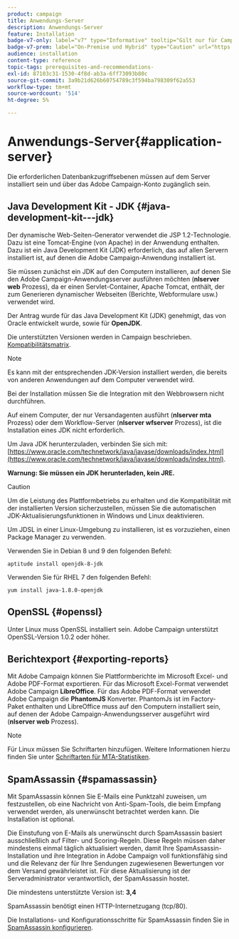 ```yaml
---
product: campaign
title: Anwendungs-Server
description: Anwendungs-Server
feature: Installation
badge-v7-only: label="v7" type="Informative" tooltip="Gilt nur für Campaign Classic v7"
badge-v7-prem: label="On-Premise und Hybrid" type="Caution" url="https://experienceleague.adobe.com/docs/campaign-classic/using/installing-campaign-classic/architecture-and-hosting-models/hosting-models-lp/hosting-models.html?lang=de" tooltip="Gilt nur für Hybrid- und On-Premise-Bereitstellungen"
audience: installation
content-type: reference
topic-tags: prerequisites-and-recommendations-
exl-id: 87103c31-1530-4f8d-ab3a-6ff73093b80c
source-git-commit: 3a9b21d626b60754789c3f594ba798309f62a553
workflow-type: tm+mt
source-wordcount: '514'
ht-degree: 5%

---
```


# Anwendungs-Server{#application-server}



Die erforderlichen Datenbankzugriffsebenen müssen auf dem Server installiert sein und über das Adobe Campaign-Konto zugänglich sein.

## Java Development Kit - JDK {#java-development-kit---jdk}

Der dynamische Web-Seiten-Generator verwendet die JSP 1.2-Technologie. Dazu ist eine Tomcat-Engine (von Apache) in der Anwendung enthalten. Dazu ist ein Java Development Kit (JDK) erforderlich, das auf allen Servern installiert ist, auf denen die Adobe Campaign-Anwendung installiert ist.

Sie müssen zunächst ein JDK auf den Computern installieren, auf denen Sie den Adobe Campaign-Anwendungsserver ausführen möchten (**nlserver web** Prozess), da er einen Servlet-Container, Apache Tomcat, enthält, der zum Generieren dynamischer Webseiten (Berichte, Webformulare usw.) verwendet wird.

Der Antrag wurde für das Java Development Kit (JDK) genehmigt, das von Oracle entwickelt wurde, sowie für **OpenJDK**.

Die unterstützten Versionen werden in Campaign beschrieben. [Kompatibilitätsmatrix](../../rn/using/compatibility-matrix.md).

>[!NOTE]
>
>Es kann mit der entsprechenden JDK-Version installiert werden, die bereits von anderen Anwendungen auf dem Computer verwendet wird.
>  
>Bei der Installation müssen Sie die Integration mit den Webbrowsern nicht durchführen.
>
>Auf einem Computer, der nur Versandagenten ausführt (**nlserver mta** Prozess) oder dem Workflow-Server (**nlserver wfserver** Prozess), ist die Installation eines JDK nicht erforderlich.

Um Java JDK herunterzuladen, verbinden Sie sich mit: [https://www.oracle.com/technetwork/java/javase/downloads/index.html](https://www.oracle.com/technetwork/java/javase/downloads/index.html).

**Warnung: Sie müssen ein JDK herunterladen, kein JRE.**

>[!CAUTION]
>
>Um die Leistung des Plattformbetriebs zu erhalten und die Kompatibilität mit der installierten Version sicherzustellen, müssen Sie die automatischen JDK-Aktualisierungsfunktionen in Windows und Linux deaktivieren.

Um JDSL in einer Linux-Umgebung zu installieren, ist es vorzuziehen, einen Package Manager zu verwenden.

Verwenden Sie in Debian 8 und 9 den folgenden Befehl:

```
aptitude install openjdk-8-jdk
```

Verwenden Sie für RHEL 7 den folgenden Befehl:

```
yum install java-1.8.0-openjdk
```

## OpenSSL {#openssl}

Unter Linux muss OpenSSL installiert sein. Adobe Campaign unterstützt OpenSSL-Version 1.0.2 oder höher.

## Berichtexport {#exporting-reports}

Mit Adobe Campaign können Sie Plattformberichte im Microsoft Excel- und Adobe PDF-Format exportieren. Für das Microsoft Excel-Format verwendet Adobe Campaign **LibreOffice**. Für das Adobe PDF-Format verwendet Adobe Campaign die **PhantomJS** Konverter. PhantomJs ist im Factory-Paket enthalten und LibreOffice muss auf den Computern installiert sein, auf denen der Adobe Campaign-Anwendungsserver ausgeführt wird (**nlserver web** Prozess).

>[!NOTE]
>
>Für Linux müssen Sie Schriftarten hinzufügen. Weitere Informationen hierzu finden Sie unter [Schriftarten für MTA-Statistiken](../../installation/using/prerequisites-of-campaign-installation-in-linux.md#fonts-for-mta-statistics).

## SpamAssassin {#spamassassin}

Mit SpamAssassin können Sie E-Mails eine Punktzahl zuweisen, um festzustellen, ob eine Nachricht von Anti-Spam-Tools, die beim Empfang verwendet werden, als unerwünscht betrachtet werden kann. Die Installation ist optional.

Die Einstufung von E-Mails als unerwünscht durch SpamAssassin basiert ausschließlich auf Filter- und Scoring-Regeln. Diese Regeln müssen daher mindestens einmal täglich aktualisiert werden, damit Ihre SpamAssassin-Installation und ihre Integration in Adobe Campaign voll funktionsfähig sind und die Relevanz der für Ihre Sendungen zugewiesenen Bewertungen vor dem Versand gewährleistet ist. Für diese Aktualisierung ist der Serveradministrator verantwortlich, der SpamAssassin hostet.

Die mindestens unterstützte Version ist: **3,4**

SpamAssassin benötigt einen HTTP-Internetzugang (tcp/80).

Die Installations- und Konfigurationsschritte für SpamAssassin finden Sie in [SpamAssassin konfigurieren](../../installation/using/configuring-spamassassin.md).
